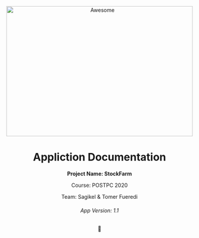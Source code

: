 <div align="center">
	<img width="500" height="350" src="app/src/main/res/drawable-v24/logo.png" alt="Awesome">
	<br>
	<h4>

# Appliction Documentation

**Project Name: StockFarm**

Course: POSTPC 2020

Team: Sagikel & Tomer Fueredi

###### App Version: 1.1
 :seedling:
